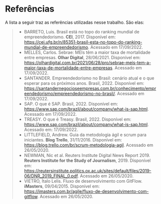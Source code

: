 # Referências

A lista a seguir traz as referências utilizadas nesse trabalho. São elas: 
> - BARRETO, Luis. Brasil está no topo do ranking mundial de empreendedorismo. **CEI**, 2017. Disponível em: https://cei.ufg.br/n/85351-brasil-esta-no-topo-do-ranking-mundial-de-empreendedorismo. Acessado em 17/09/2022. 
> - MELLES, Carlos. Sebrae: MEIs têm a maior taxa de mortalidade entre empresas. **Olhar Digital**, 28/06/2021. Disponível em: https://olhardigital.com.br/2021/06/28/pro/sebrae-meis-tem-a-maior-taxa-de-mortalidade-entre-empresas. Acessado em 17/09/2022.
> - SANTANDER. Empreendedorismo no Brasil: cenário atual e o que esperar para os próximos anos. Brasil, 2022. Disponível em: https://santandernegocioseempresas.com.br/conhecimento/empreendedorismo/empreendedorismo-no-brasil/. Acessado em 17/09/2022.   
> - SAP. O que é SAP. Brasil, 2022. Disponível em: https://www.sap.com/brazil/about/company/what-is-sap.html. Acessado em 17/09/2022.
> - TREASY. O que é Treasy. Brasil, 2022. Disponível em: https://www.sap.com/brazil/about/company/what-is-sap.html. Acessado em: 17/09/2022.
> - LITTLEFIELD, Andrew. Guia da metodologia ágil e scrum para iniciantes. **Blog Trello**, 31/11/2016. Disponível em: https://blog.trello.com/br/scrum-metodologia-agil. Acessado em 26/05/2020.
> - NEWMAN, Nic et al. Reuters Institute Digital News Report 2019. **Reuters Institute for the Study of Journalism**, 2019.
    Disponível em: https://reutersinstitute.politics.ox.ac.uk/sites/default/files/2019-06/DNR_2019_FINAL_0.pdf. Acessado em 26/05/2020.
> - VIETRO, Ítalo Lelis. Fluxo de desenvolvimento com GitFlow. **iMasters**, 09/04/2015. Disponível em: https://imasters.com.br/agile/fluxo-de-desenvolvimento-com-gitflow. Acessado em 26/05/2020.



